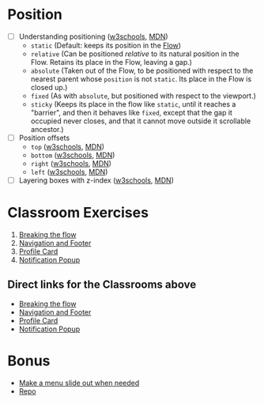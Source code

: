 


# Position
- [ ] Understanding positioning ([w3schools](https://www.w3schools.com/css/css_positioning.asp), [MDN](https://developer.mozilla.org/en-US/docs/Web/CSS/position))
   * `static` (Default: keeps its position in the [Flow](https://developer.mozilla.org/en-US/docs/Web/CSS/CSS_Flow_Layout))
   * `relative` (Can be positioned _relative_ to its natural position in the Flow. Retains its place in the Flow, leaving a gap.)
   * `absolute` (Taken out of the Flow, to be positioned with respect to the nearest parent whose `position` is not `static`. Its place in the Flow is closed up.)
   * `fixed` (As with `absolute`, but positioned with respect to the viewport.)
   * `sticky` (Keeps its place in the flow like `static`, until it reaches a "barrier", and then it behaves like `fixed`, except that the gap it occupied never closes, and that it cannot move outside it scrollable ancestor.)
- [ ] Position offsets
   * `top` ([w3schools](https://www.w3schools.com/cssref/pr_pos_top.asp), [MDN](https://developer.mozilla.org/en-US/docs/Web/CSS/top))
   * `bottom` ([w3schools](https://www.w3schools.com/cssref/pr_pos_bottom.asp), [MDN](https://developer.mozilla.org/en-US/docs/Web/CSS/bottom))
   * `right` ([w3schools](https://www.w3schools.com/cssref/pr_pos_right.asp), [MDN](https://developer.mozilla.org/en-US/docs/Web/CSS/right))
   * `left` ([w3schools](https://www.w3schools.com/cssref/pr_pos_left.asp), [MDN](https://developer.mozilla.org/en-US/docs/Web/CSS/left))
- [ ] Layering boxes with z-index ([w3schools](https://www.w3schools.com/cssref/pr_pos_z-index.asp), [MDN](https://developer.mozilla.org/en-US/docs/Web/CSS/z-index))

# Classroom Exercises
1. [Breaking the flow](https://classroom.github.com/a/gvHrM2GR)
2. [Navigation and Footer](https://classroom.github.com/a/HhDlqTrv)
2. [Profile Card](https://classroom.github.com/a/WJ87Btyw)
2. [Notification Popup](https://classroom.github.com/a/4i8oSCmj)


## Direct links for the Classrooms above

* [Breaking the flow](https://github.com/FbW-E04-1/UIB_layout_break_out_the_flow)
* [Navigation and Footer](https://github.com/FbW-E04-/UIB-box-model-navigation-and-footer)
* [Profile Card](https://github.com/FbW-E04-1/UIB-box-model-profile-card)
* [Notification Popup](https://github.com/FbW-E04-1/UIB-box-model-notification-popup)


# Bonus

* [Make a menu slide out when needed](https://dciforks.github.io/nav-menu-2/)
* [Repo](https://github.com/DCIForks/nav-menu-2)
